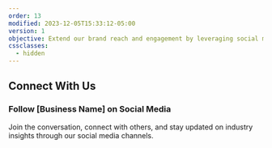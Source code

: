 ```yaml
---
order: 13
modified: 2023-12-05T15:33:12-05:00
version: 1
objective: Extend our brand reach and engagement by leveraging social media platforms.
cssclasses:
  - hidden
---
```

## Connect With Us
### Follow [Business Name] on Social Media

Join the conversation, connect with others, and stay updated on industry insights through our social media channels.